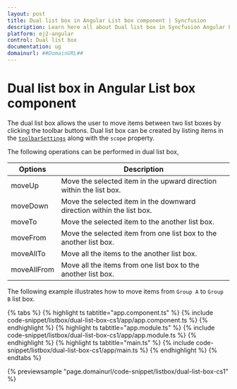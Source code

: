 ```yaml
---
layout: post
title: Dual list box in Angular List box component | Syncfusion
description: Learn here all about Dual list box in Syncfusion Angular List box component of Syncfusion Essential JS 2 and more.
platform: ej2-angular
control: Dual list box 
documentation: ug
domainurl: ##DomainURL##
---
```


# Dual list box in Angular List box component

The dual list box allows the user to move items between two list boxes by clicking the toolbar buttons. Dual list box can be created by listing items in the [`toolbarSettings`](https://ej2.syncfusion.com/angular/documentation/api/list-box/#toolbarsettings) along with the `scope` property.

The following operations can be performed in dual list box,

| Options | Description |
|------|-------------|
| moveUp | Move the selected item in the upward direction within the list box. |
| moveDown | Move the selected item in the downward direction within the list box. |
| moveTo |  Move the selected item to the another list box. |
| moveFrom | Move the selected item from one list box to the another list box. |
| moveAllTo | Move all the items to the another list box. |
| moveAllFrom |  Move all the items from one list box to the another list box. |

The following example illustrates how to move items from `Group A` to `Group B` list box.

{% tabs %}
{% highlight ts tabtitle="app.component.ts" %}
{% include code-snippet/listbox/dual-list-box-cs1/app/app.component.ts %}
{% endhighlight %}
{% highlight ts tabtitle="app.module.ts" %}
{% include code-snippet/listbox/dual-list-box-cs1/app/app.module.ts %}
{% endhighlight %}
{% highlight ts tabtitle="main.ts" %}
{% include code-snippet/listbox/dual-list-box-cs1/app/main.ts %}
{% endhighlight %}
{% endtabs %}
  
{% previewsample "page.domainurl/code-snippet/listbox/dual-list-box-cs1" %}